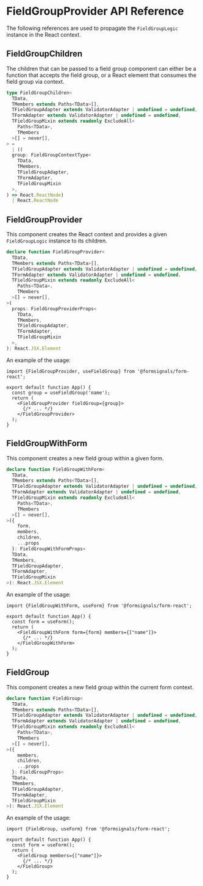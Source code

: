 # FieldGroupProvider API Reference

The following references are used to propagate the `FieldGroupLogic` instance in the React context.

## FieldGroupChildren

The children that can be passed to a field group component can either be a function that accepts the field group, or a React element
that consumes the field group via context.

```ts
type FieldGroupChildren<
  TData,
  TMembers extends Paths<TData>[],
  TFieldGroupAdapter extends ValidatorAdapter | undefined = undefined,
  TFormAdapter extends ValidatorAdapter | undefined = undefined,
  TFieldGroupMixin extends readonly ExcludeAll<
    Paths<TData>,
    TMembers
  >[] = never[],
> =
  | ((
  group: FieldGroupContextType<
    TData,
    TMembers,
    TFieldGroupAdapter,
    TFormAdapter,
    TFieldGroupMixin
  >,
) => React.ReactNode)
  | React.ReactNode
```

## FieldGroupProvider

This component creates the React context and provides a given `FieldGroupLogic` instance to its children.

```ts
declare function FieldGroupProvider<
  TData,
  TMembers extends Paths<TData>[],
  TFieldGroupAdapter extends ValidatorAdapter | undefined = undefined,
  TFormAdapter extends ValidatorAdapter | undefined = undefined,
  TFieldGroupMixin extends readonly ExcludeAll<
    Paths<TData>,
    TMembers
  >[] = never[],
>(
  props: FieldGroupProviderProps<
    TData,
    TMembers,
    TFieldGroupAdapter,
    TFormAdapter,
    TFieldGroupMixin
  >,
): React.JSX.Element
```

An example of the usage:

```tsx
import {FieldGroupProvider, useFieldGroup} from '@formsignals/form-react';

export default function App() {
  const group = useFieldGroup('name');
  return (
    <FieldGroupProvider fieldGroup={group}>
      {/* ... */}
    </FieldGroupProvider>
  );
}
```

## FieldGroupWithForm

This component creates a new field group within a given form.

```ts
declare function FieldGroupWithForm<
  TData,
  TMembers extends Paths<TData>[],
  TFieldGroupAdapter extends ValidatorAdapter | undefined = undefined,
  TFormAdapter extends ValidatorAdapter | undefined = undefined,
  TFieldGroupMixin extends readonly ExcludeAll<
    Paths<TData>,
    TMembers
  >[] = never[],
>({
    form,
    members,
    children,
    ...props
  }: FieldGroupWithFormProps<
  TData,
  TMembers,
  TFieldGroupAdapter,
  TFormAdapter,
  TFieldGroupMixin
>): React.JSX.Element
```

An example of the usage:

```tsx
import {FieldGroupWithForm, useForm} from '@formsignals/form-react';

export default function App() {
  const form = useForm();
  return (
    <FieldGroupWithForm form={form} members={["name"]}>
      {/* ... */}
    </FieldGroupWithForm>
  );
}
```

## FieldGroup

This component creates a new field group within the current form context.

```ts
declare function FieldGroup<
  TData,
  TMembers extends Paths<TData>[],
  TFieldGroupAdapter extends ValidatorAdapter | undefined = undefined,
  TFormAdapter extends ValidatorAdapter | undefined = undefined,
  TFieldGroupMixin extends readonly ExcludeAll<
    Paths<TData>,
    TMembers
  >[] = never[],
>({
    members,
    children,
    ...props
  }: FieldGroupProps<
  TData,
  TMembers,
  TFieldGroupAdapter,
  TFormAdapter,
  TFieldGroupMixin
>): React.JSX.Element
```

An example of the usage:

```tsx
import {FieldGroup, useForm} from '@formsignals/form-react';

export default function App() {
  const form = useForm();
  return (
    <FieldGroup members={["name"]}>
      {/* ... */}
    </FieldGroup>
  );
}
```
